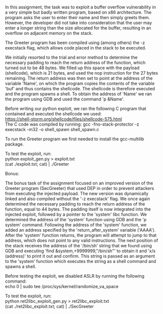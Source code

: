 In this assignment, the task was to exploit a buffer overflow vulnerability in a very simple but badly written 
program, based on x86 architecture. The program asks the user to enter their name and then simply greets them. 
However, the developer did not take into consideration that the user may enter a longer string than the size 
allocated for the buffer, resulting in an overflow on adjacent memory on the stack. 

The Greeter program has been compiled using (among others) the -z execstack flag, which allows code placed
in the stack to be executed. 

We initially resorted to the trial and error method to determine the necessary padding to reach the return address
of the function, which turned out to be 48 bytes. We filled up this space with the payload (shellcode), which is 21 
bytes, and used the nop instruction for the 27 bytes remaining. The return address was then set to point at the address
of the variable 'Name', on which the program copies the contents of the variable 'buf' and thus contains the shellcode. 
The shellcode is therefore executed and the program spawns a shell. To obtain the address of 'Name' we ran the program 
using GDB and used the command 'p &Name'. 

Before writing our python exploit, we ran the following C program that contained and executed the shellcode we used:  
https://shell-storm.org/shellcode/files/shellcode-575.html  
The C code was compiled by running: gcc -fno-stack-protector -z execstack -m32 -o shell_spawn shell_spawn.c

To run the Greeter program we first needed to install the gcc-multilib package.

To test the exploit, run:  
python exploit_gen.py > exploit.txt  
(cat ./exploit.txt; cat) | ./Greeter  


Bonus:

The bonus task of the assignment focused on an improved version of the Greeter program (SecGreeter) that used DEP in order 
to prevent attackers from executing the injected payload. The new version was dynamically linked and also compiled without 
the '-z execstack' flag. We once again determined the necessary padding to reach the return address of the function, equal
to 44 bytes. The padding itself is now integrated into the injected exploit, followed by a pointer to the 'system' libc 
function. We determined the address of the 'system' function using GDB and the 'p system' command. Following the address 
of the 'system' function, we added an address specified by the 'return_after_system' variable ('AAAA'). After the 'system'
function returns, the program will attempt to jump to that address, which does not point to any valid instructions. The 
next position of the stack receives the address of the '/bin/sh' string that we found using GDB and executing 
'find &system,+9999999,"/bin/sh"' to obtain it and 'x/s (address)' to print it out and confirm. This string is passed
as an argument to the 'system' function which executes the string as a shell command and spawns a shell.

Before testing the exploit, we disabled ASLR by running the following command:  
echo 0 | sudo tee /proc/sys/kernel/randomize_va_space

To test the exploit, run:  
python ret2libc_exploit_gen.py > ret2libc_exploit.txt  
(cat ./ret2libc_exploit.txt; cat) | ./SecGreeter  
